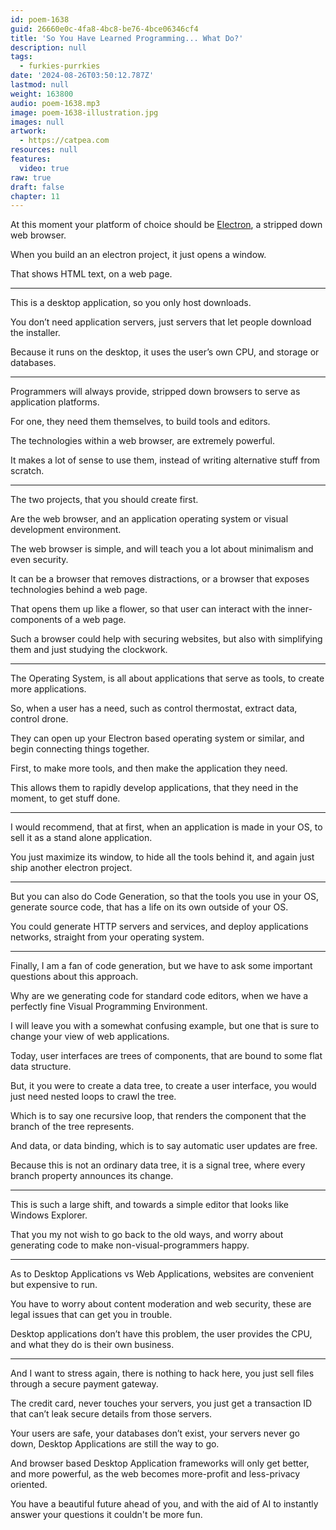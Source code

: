 ```yaml
---
id: poem-1638
guid: 26660e0c-4fa8-4bc8-be76-4bce06346cf4
title: 'So You Have Learned Programming... What Do?'
description: null
tags:
  - furkies-purrkies
date: '2024-08-26T03:50:12.787Z'
lastmod: null
weight: 163800
audio: poem-1638.mp3
image: poem-1638-illustration.jpg
images: null
artwork:
  - https://catpea.com
resources: null
features:
  video: true
raw: true
draft: false
chapter: 11
---
```


At this moment your platform of choice should be [Electron][1],
a stripped down web browser.

When you build an an electron project,
it just opens a window.

That shows HTML text,
on a web page.

---

This is a desktop application,
so you only host downloads.

You don’t need application servers,
just servers that let people download the installer.

Because it runs on the desktop,
it uses the user’s own CPU, and storage or databases.

---

Programmers will always provide,
stripped down browsers to serve as application platforms.

For one, they need them themselves,
to build tools and editors.

The technologies within a web browser,
are extremely powerful.

It makes a lot of sense to use them,
instead of writing alternative stuff from scratch.

---

The two projects,
that you should create first.

Are the web browser,
and an application operating system or visual development environment.

The web browser is simple,
and will teach you a lot about minimalism and even security.

It can be a browser that removes distractions,
or a browser that exposes technologies behind a web page.

That opens them up like a flower,
so that user can interact with the inner-components of a web page.

Such a browser could help with securing websites,
but also with simplifying them and just studying the clockwork.

---

The Operating System, is all about applications that serve as tools,
to create more applications.

So, when a user has a need,
such as control thermostat, extract data, control drone.

They can open up your Electron based operating system or similar,
and begin connecting things together.

First, to make more tools,
and then make the application they need.

This allows them to rapidly develop applications,
that they need in the moment, to get stuff done.

---

I would recommend, that at first, when an application is made in your OS,
to sell it as a stand alone application.

You just maximize its window, to hide all the tools behind it,
and again just ship another electron project.

---

But you can also do Code Generation, so that the tools you use in your OS,
generate source code, that has a life on its own outside of your OS.

You could generate HTTP servers and services, and deploy applications networks,
straight from your operating system.

---

Finally, I am a fan of code generation,
but we have to ask some important questions about this approach.

Why are we generating code for standard code editors,
when we have a perfectly fine Visual Programming Environment.

I will leave you with a somewhat confusing example,
but one that is sure to change your view of web applications.

Today, user interfaces are trees of components,
that are bound to some flat data structure.

But, it you were to create a data tree,
to create a user interface, you would just need nested loops to crawl the tree.

Which is to say one recursive loop,
that renders the component that the branch of the tree represents.

And data, or data binding,
which is to say automatic user updates are free.

Because this is not an ordinary data tree,
it is a signal tree, where every branch property announces its change.

---

This is such a large shift,
and towards a simple editor that looks like Windows Explorer.

That you my not wish to go back to the old ways,
and worry about generating code to make non-visual-programmers happy.

---

As to Desktop Applications vs Web Applications,
websites are convenient but expensive to run.

You have to worry about content moderation and web security,
these are legal issues that can get you in trouble.

Desktop applications don’t have this problem,
the user provides the CPU, and what they do is their own business.

---

And I want to stress again, there is nothing to hack here,
you just sell files through a secure payment gateway.

The credit card, never touches your servers,
you just get a transaction ID that can’t leak secure details from those servers.

Your users are safe, your databases don’t exist, your servers never go down,
Desktop Applications are still the way to go.

And browser based Desktop Application frameworks will only get better,
and more powerful, as the web becomes more-profit and less-privacy oriented.

You have a beautiful future ahead of you,
and with the aid of AI to instantly answer your questions it couldn't be more fun.

[1]: https://www.electronjs.org/fiddle#downloads
